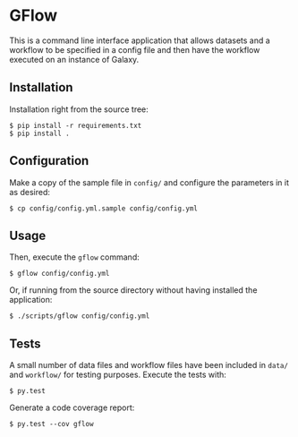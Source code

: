 GFlow
========================

This is a command line interface application that allows datasets and a workflow to be specified in a config file and then have the workflow executed on an instance of Galaxy.

Installation
------------

Installation right from the source tree:

    $ pip install -r requirements.txt
    $ pip install .

Configuration
-------------

Make a copy of the sample file in ``config/`` and configure the parameters in it as desired:

    $ cp config/config.yml.sample config/config.yml

Usage
-----

Then, execute the ``gflow`` command:

    $ gflow config/config.yml

Or, if running from the source directory without having installed the application:

    $ ./scripts/gflow config/config.yml
    
Tests
-----

A small number of data files and workflow files have been included in ``data/`` and ``workflow/`` for testing purposes.
Execute the tests with:

    $ py.test

Generate a code coverage report:

    $ py.test --cov gflow
